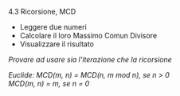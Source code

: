4.3 Ricorsione, MCD

* Leggere due numeri
* Calcolare il loro Massimo Comun Divisore
* Visualizzare il risultato

_Provare ad usare sia l'iterazione che la ricorsione_

_Euclide: MCD(m, n) = MCD(n, m mod n), se n > 0  
MCD(m, n) = m, se n = 0_
